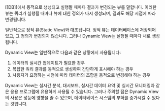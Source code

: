 [[DB]]에서 동적으로 생성되고 실행될 때마다 결과가 변경되는 뷰를 말합니다. 이러한 뷰는 쿼리가 실행될 때마다 뷰에 대한 정의가 다시 생성되며, 결과도 해당 시점에 따라 변경됩니다.

일반적으로 정적 뷰(Static View)와 대조됩니다. 정적 뷰는 데이터베이스에 저장되어 있고, 그 정의가 변경되지 않습니다. 그러나 Dynamic View는 실행될 때마다 새로 생성됩니다.

Dynamic View는 일반적으로 다음과 같은 상황에서 사용됩니다:

1. 데이터의 실시간 업데이트가 필요한 경우
2. 복잡한 쿼리 결과를 동적으로 생성하여 간단하게 표시해야 하는 경우
3. 사용자가 요청하는 시점에 따라 데이터의 조합을 동적으로 변경해야 하는 경우

Dynamic View는 실시간 분석, 대시보드, 실시간 데이터 요약 및 실시간 모니터링과 같은 응용 프로그램에 유용하게 사용될 수 있습니다. 그러나 주의할 점은 Dynamic View의 사용은 성능에 영향을 줄 수 있으며, 데이터베이스 시스템의 부하를 증가시킬 수 있다는 것입니다.